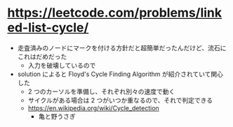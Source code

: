 # https://leetcode.com/problems/linked-list-cycle/

- 走査済みのノードにマークを付ける方針だと超簡単だったんだけど、流石にこれはだめだった
  - 入力を破壊しているので
- solution によると Floyd's Cycle Finding Algorithm が紹介されていて関心した
  - 2 つのカーソルを準備し、それぞれ別々の速度で動く
  - サイクルがある場合は 2 つがいつか重なるので、それで判定できる
  - https://en.wikipedia.org/wiki/Cycle_detection
    - 亀と野うさぎ
